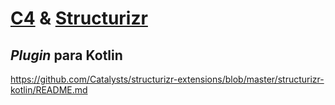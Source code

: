 # [C4](https://c4model.com/) & [Structurizr](https://docs.structurizr.com/)

## *Plugin* para Kotlin
https://github.com/Catalysts/structurizr-extensions/blob/master/structurizr-kotlin/README.md
